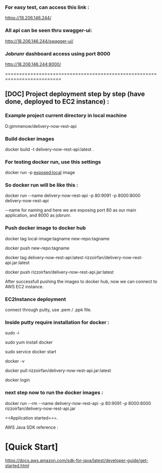 ### For easy test, can access this link :

https://18.206.146.244/

### All api can be seen thru swagger-ui:

http://18.206.146.244/swagger-ui/

### Jobrunr dashboard access using port 8000

http://18.206.146.244:8000/

==========================================================================

## [DOC] Project deployment step by step (have done, deployed to EC2 instance) :

### Example project current directory in local machine

D:gimmenow/delivery-now-rest-api

### Build docker images

docker build -t delivery-now-rest-api:latest .

### For testing docker run, use this settings

docker run -p <exposed:local> image

### So docker run will be like this :

docker run --name delivery-now-rest-api -p 80:9091 -p 8000:8000 delivery-now-rest-api

--name for naming and here we are exposing port 80 as our main application, and 8000 as jobrunr.

### Push docker image to docker hub


docker tag local-image:tagname new-repo:tagname

docker push new-repo:tagname

docker tag delivery-now-rest-api:latest rizzoirfan/delivery-now-rest-api.jar:latest

docker push rizzoirfan/delivery-now-rest-api.jar:latest

After successfull pushing the images to docker hub, now we can connect to AWS EC2 instance.


### EC2Instance deployment 

connect through putty, use .pem / .ppk file.

### Inside putty require installation for docker : 


sudo -i

sudo yum install docker 

sudo service docker start

docker -v

docker pull rizzoirfan/delivery-now-rest-api.jar:latest

docker login


### next step now to run the docker images :

docker run --rm --name delivery-now-rest-api -p 80:9091 -p 8000:8000 rizzoirfan/delivery-now-rest-api.jar

==Application started===.

AWS Java SDK reference :

# [Quick Start]
https://docs.aws.amazon.com/sdk-for-java/latest/developer-guide/get-started.html
